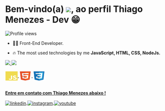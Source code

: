 <h1 align="left"> Bem-vindo(a) <img src="https://raw.githubusercontent.com/kaueMarques/kaueMarques/master/hi.gif" height="30px">, ao perfil Thiago Menezes - Dev 😁</h1>
<p align="left"> <img src="https://komarev.com/ghpvc/?username=thiagoads11&color=yellow" alt="Profile views" /> </p>

- 👨‍💻 Front-End Developer.

- 🔥 The most used technologies by me **JavaScript, HTML, CSS, NodeJs.**
<!--

<br><br>

<!--

**thiagoads11/thiagoads11** is a repository because its `README.md` (this file) appears on your GitHub profile.
-->

 <div>
   <a href="https://github.com/thiagoads11">
   <img height="180em" src="https://github-readme-stats.vercel.app/api?username=thiagoads11&show_icons=true&theme=tokyonight&include_all_commits=true&count_private=true"/>
   <img height="180em" src="https://github-readme-stats.vercel.app/api/top-langs/?username=thiagoads11&layout=compact&langs_count=6&theme=tokyonight"/>
</div>
    
<div style="display: inline_block"><br>
  <img align="center" alt="Js" height="30" width="40" src="https://raw.githubusercontent.com/devicons/devicon/master/icons/javascript/javascript-plain.svg">
  <img align="center" alt="HTML" height="30" width="40" src="https://raw.githubusercontent.com/devicons/devicon/master/icons/html5/html5-original.svg">
  <img align="center" alt="CSS" height="30" width="40" src="https://raw.githubusercontent.com/devicons/devicon/master/icons/css3/css3-original.svg">
</div>
 
<br>

**Entre em contato com Thiago Menezes abaixo !**
 
<div> 
<a href="" target="_blank">
  <img align="center" src="https://img.shields.io/badge/--05122A?style=flat&logo=" alt="linkedin"/>
</a>
<a href="https://instagram.com/thmenezes.dev" target="_blank">
 <img align="center" src="https://img.shields.io/badge/-thmenezes.dev-05122A?style=flat&logo=instagram" alt="instagram"/>
</a>
<a href="" target="_blank">
 <img align="center" src="https://img.shields.io/badge/--05122A?style=flat&logo=e-mail" alt="youtube"/>
</a>
</p>
</div>

